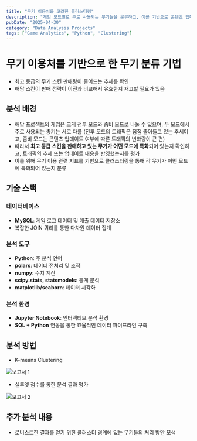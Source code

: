 ```yaml
---
title: "무기 이용처를 고려한 클러스터링"
description: "게임 모드별로 주로 사용되는 무기들을 분류하고, 이를 기반으로 콘텐츠 업데이트 시기에 맞춰 무기 판매 품목을 조정하는 인사이트 제공"
pubDate: "2025-04-30"
category: "Data Analysis Projects"
tags: ["Game Analytics", "Python", "Clustering"]
---
```


# 무기 이용처를 기반으로 한 무기 분류 기법

- 최고 등급의 무기 스킨 판매량이 줄어드는 추세를 확인
- 해당 스킨이 판매 전략이 이전과 비교해서 유효한지 재고할 필요가 있음

## 분석 배경

- 해당 프로젝트의 게임은 크게 전투 모드와 좀비 모드로 나눌 수 있으며, 두 모드에서 주로 사용되는 총기는 서로 다름
  (전투 모드의 트래픽은 점점 줄어들고 있는 추세이고, 좀비 모드는 콘텐츠 업데이트 여부에 따른 트래픽의 변화량이 큰 편)
- 따라서 **최고 등급 스킨을 판매하고 있는 무기가 어떤 모드에 특화**되어 있는지 확인하고, 트래픽의 추세 또는 업데이트 내용을 반영했는지를 평가
- 이를 위해 무기 이용 관련 지표를 기반으로 클러스터링을 통해 각 무기가 어떤 모드에 특화되어 있는지 분류

## 기술 스택

### 데이터베이스

- **MySQL**: 게임 로그 데이터 및 매출 데이터 저장소
- 복잡한 JOIN 쿼리를 통한 다차원 데이터 집계

### 분석 도구

- **Python**: 주 분석 언어
- **polars**: 데이터 전처리 및 조작
- **numpy**: 수치 계산
- **scipy.stats, statsmodels**: 통계 분석 
- **matplotlib/seaborn**: 데이터 시각화

### 분석 환경

- **Jupyter Notebook**: 인터랙티브 분석 환경
- **SQL + Python** 연동을 통한 효율적인 데이터 파이프라인 구축

## 분석 방법

- K-means Clustering

![보고서 1](/projects/attachment/weapon-clustering-1.png)

- 실루엣 점수를 통한 분석 결과 평가

![보고서 2](/projects/attachment/weapon-clustering-2.png)

## 추가 분석 내용

- 로버스트한 결과를 얻기 위한 클러스터 경계에 있는 무기들의 처리 방안 모색